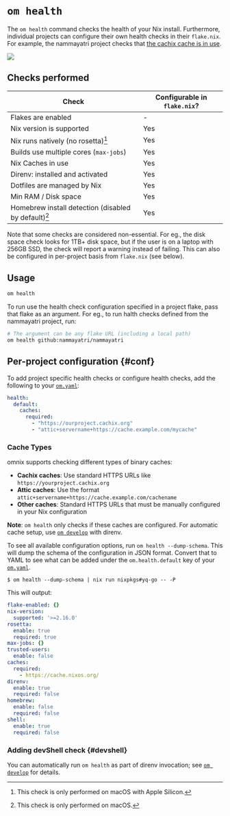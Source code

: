 # `om health`

The `om health` command checks the health of your Nix install. Furthermore, individual projects can configure their own health checks in their `flake.nix`. For example, the nammayatri project checks that [the cachix cache is in use][ny-cache].

[ny-cache]: https://github.com/nammayatri/nammayatri/blob/e25e0931e698a4eb369da0eba7f5a02dd03f59a6/om.yaml#L4-L6


![](https://github.com/juspay/omnix/assets/3998/abbbc54b-d888-42fb-a2a8-31d9ae142d6a)


## Checks performed

| Check                                  | Configurable in `flake.nix`? |
| -------------------------------------- | ---------------------------- |
| Flakes are enabled                     | -                            |
| Nix version is supported               | Yes                          |
| Nix runs natively (no rosetta)[^ros]   | Yes                          |
| Builds use multiple cores (`max-jobs`) | Yes                          |
| Nix Caches in use                      | Yes                          |
| Direnv: installed and activated        | Yes                          |
| Dotfiles are managed by Nix            | Yes                          |
| Min RAM / Disk space                   | Yes                          |
| Homebrew install detection (disabled by default)[^macos] | Yes                |

[^ros]: This check is only performed on macOS with Apple Silicon.
[^macos]: This check is only performed on  macOS.

Note that some checks are considered non-essential. For eg., the disk space check looks for 1TB+ disk space, but if the user is on a laptop with 256GB SSD, the check will report a warning instead of failing. This can also be configured in per-project basis from `flake.nix` (see below).

## Usage

```bash
om health
```

To run use the health check configuration specified in a project flake, pass that flake as an argument. For eg., to run halth checks defined from the nammayatri project, run:

```bash
# The argument can be any flake URL (including a local path)
om health github:nammayatri/nammayatri
```

## Per-project configuration {#conf}

To add project specific health checks or configure health checks, add the following to your [`om.yaml`](../config.md):

```yaml
health:
  default:
    caches:
      required:
        - "https://ourproject.cachix.org"
        - "attic+servername+https://cache.example.com/mycache"
```

### Cache Types

omnix supports checking different types of binary caches:

- **Cachix caches**: Use standard HTTPS URLs like `https://yourproject.cachix.org`
- **Attic caches**: Use the format `attic+servername+https://cache.example.com/cachename`  
- **Other caches**: Standard HTTPS URLs that must be manually configured in your Nix configuration

**Note**: `om health` only checks if these caches are configured. For automatic cache setup, use [`om develop`](develop.md#caches) with direnv.

To see all available configuration options, run `om health --dump-schema`. This will dump the schema of the configuration in JSON format. Convert that to YAML to see what can be added under the `om.health.default` key of your [`om.yaml`](../config.md).

```sh-session
$ om health --dump-schema | nix run nixpkgs#yq-go -- -P
```

This will output:

```yaml
flake-enabled: {}
nix-version:
  supported: '>=2.16.0'
rosetta:
  enable: true
  required: true
max-jobs: {}
trusted-users:
  enable: false
caches:
  required:
    - https://cache.nixos.org/
direnv:
  enable: true
  required: false
homebrew:
  enable: false
  required: false
shell:
  enable: true
  required: false
```

### Adding devShell check {#devshell}

You can automatically run `om health` as part of direnv invocation; see [`om develop`](develop.md) for details.
